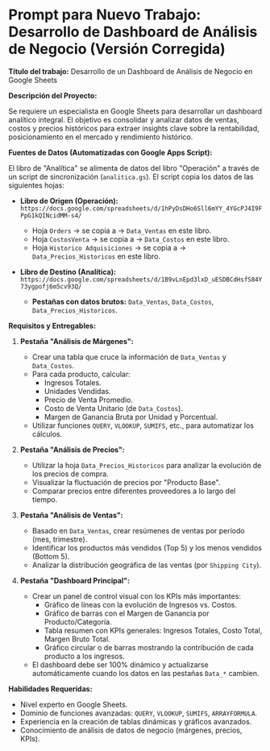 # Prompt para Nuevo Trabajo: Desarrollo de Dashboard de Análisis de Negocio (Versión Corregida)

**Título del trabajo:** Desarrollo de un Dashboard de Análisis de Negocio en Google Sheets

**Descripción del Proyecto:**

Se requiere un especialista en Google Sheets para desarrollar un dashboard analítico integral. El objetivo es consolidar y analizar datos de ventas, costos y precios históricos para extraer insights clave sobre la rentabilidad, posicionamiento en el mercado y rendimiento histórico.

**Fuentes de Datos (Automatizadas con Google Apps Script):**

El libro de "Analítica" se alimenta de datos del libro "Operación" a través de un script de sincronización (`analitica.gs`). El script copia los datos de las siguientes hojas:

*   **Libro de Origen (Operación):** `https://docs.google.com/spreadsheets/d/1hPyDsDHo6Sll6mYY_4YGcPJ4I9FPpG1kQINcidMM-s4/`
    *   Hoja `Orders` -> se copia a -> `Data_Ventas` en este libro.
    *   Hoja `CostosVenta` -> se copia a -> `Data_Costos` en este libro.
    *   Hoja `Historico Adquisiciones` -> se copia a -> `Data_Precios_Historicos` en este libro.

*   **Libro de Destino (Analítica):** `https://docs.google.com/spreadsheets/d/1B9vLnEpd3lxD_uESDBCdHsfS84Y73ygpofj6m5cv93Q/`
    *   **Pestañas con datos brutos:** `Data_Ventas`, `Data_Costos`, `Data_Precios_Historicos`.

**Requisitos y Entregables:**

1.  **Pestaña "Análisis de Márgenes":**
    *   Crear una tabla que cruce la información de `Data_Ventas` y `Data_Costos`.
    *   Para cada producto, calcular:
        *   Ingresos Totales.
        *   Unidades Vendidas.
        *   Precio de Venta Promedio.
        *   Costo de Venta Unitario (de `Data_Costos`).
        *   Margen de Ganancia Bruta por Unidad y Porcentual.
    *   Utilizar funciones `QUERY`, `VLOOKUP`, `SUMIFS`, etc., para automatizar los cálculos.

2.  **Pestaña "Análisis de Precios":**
    *   Utilizar la hoja `Data_Precios_Historicos` para analizar la evolución de los precios de compra.
    *   Visualizar la fluctuación de precios por "Producto Base".
    *   Comparar precios entre diferentes proveedores a lo largo del tiempo.

3.  **Pestaña "Análisis de Ventas":**
    *   Basado en `Data_Ventas`, crear resúmenes de ventas por período (mes, trimestre).
    *   Identificar los productos más vendidos (Top 5) y los menos vendidos (Bottom 5).
    *   Analizar la distribución geográfica de las ventas (por `Shipping City`).

4.  **Pestaña "Dashboard Principal":**
    *   Crear un panel de control visual con los KPIs más importantes:
        *   Gráfico de líneas con la evolución de Ingresos vs. Costos.
        *   Gráfico de barras con el Margen de Ganancia por Producto/Categoría.
        *   Tabla resumen con KPIs generales: Ingresos Totales, Costo Total, Margen Bruto Total.
        *   Gráfico circular o de barras mostrando la contribución de cada producto a los ingresos.
    *   El dashboard debe ser 100% dinámico y actualizarse automáticamente cuando los datos en las pestañas `Data_*` cambien.

**Habilidades Requeridas:**
*   Nivel experto en Google Sheets.
*   Dominio de funciones avanzadas: `QUERY`, `VLOOKUP`, `SUMIFS`, `ARRAYFORMULA`.
*   Experiencia en la creación de tablas dinámicas y gráficos avanzados.
*   Conocimiento de análisis de datos de negocio (márgenes, precios, KPIs).
